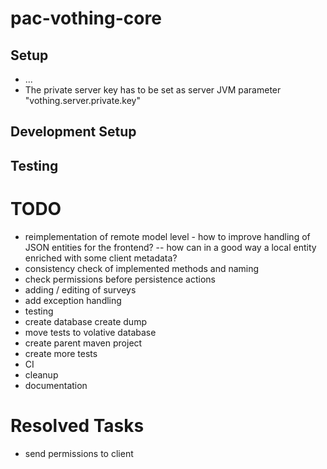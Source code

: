 # pac-vothing-core

## Setup
- ...
- The private server key has to be set as server JVM parameter "vothing.server.private.key"

## Development Setup

## Testing

# TODO
- reimplementation of remote model level - how to improve handling of JSON entities for the frontend?
-- how can in a good way a local entity enriched with some client metadata?
- consistency check of implemented methods and naming
- check permissions before persistence actions
- adding / editing of surveys
- add exception handling
- testing
- create database create dump
- move tests to volative database
- create parent maven project
- create more tests
- CI
- cleanup
- documentation

# Resolved Tasks
- send permissions to client
